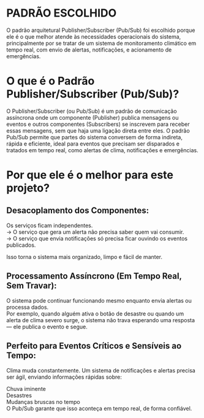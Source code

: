 # PADRÃO ESCOLHIDO 

O padrão arquitetural Publisher/Subscriber (Pub/Sub) foi escolhido porque ele é o que melhor atende às necessidades operacionais do sistema, principalmente por se tratar de um sistema de monitoramento climático em tempo real, com envio de alertas, notificações, e acionamento de emergências.

# O que é o Padrão Publisher/Subscriber (Pub/Sub)?
O Publisher/Subscriber (ou Pub/Sub) é um padrão de comunicação assíncrona onde um componente (Publisher) publica mensagens ou eventos e outros componentes (Subscribers) se inscrevem para receber essas mensagens, sem que haja uma ligação direta entre eles.
O padrão Pub/Sub permite que partes do sistema conversem de forma indireta, rápida e eficiente, ideal para eventos que precisam ser disparados e tratados em tempo real, como alertas de clima, notificações e emergências.

# Por que ele é o melhor para este projeto?

## Desacoplamento dos Componentes:
Os serviços ficam independentes. <br>
→ O serviço que gera um alerta não precisa saber quem vai consumir. <br>
→ O serviço que envia notificações só precisa ficar ouvindo os eventos publicados.<br>

Isso torna o sistema mais organizado, limpo e fácil de manter.

## Processamento Assíncrono (Em Tempo Real, Sem Travar):
O sistema pode continuar funcionando mesmo enquanto envia alertas ou processa dados. <br>
Por exemplo, quando alguém ativa o botão de desastre ou quando um alerta de clima severo surge, o sistema não trava esperando uma resposta — ele publica o evento e segue.

## Perfeito para Eventos Críticos e Sensíveis ao Tempo:
Clima muda constantemente. Um sistema de notificações e alertas precisa ser ágil, enviando informações rápidas sobre:<br>

Chuva iminente<br>
Desastres <br>
Mudanças bruscas no tempo<br>
O Pub/Sub garante que isso aconteça em tempo real, de forma confiável.<br>
